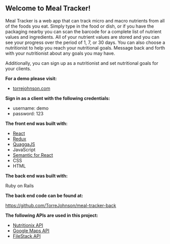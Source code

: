 ## Welcome to Meal Tracker!

Meal Tracker is a web app that can track micro and macro nutrients from all of the foods you eat. Simply type in the food or dish, or if you have the packaging nearby you can scan the barcode for a complete list of nutrient values and ingredients. All of your nutrient values are stored and you can see your progress over the period of 1, 7, or 30 days. You can also choose a nutritionist to help you reach your nutritional goals. Message back and forth with your nutritionist about any goals you may have.

Additionally, you can sign up as a nutritionist and set nutritional goals for your clients.

**For a demo please visit:**

* [torrejohnson.com](http://torrejohnson.com)

**Sign in as a client with the following credentials:**

* username: demo
* password: 123

**The front end was built with:**

* [React](https://reactjs.org/)
* [Redux](https://redux.js.org/)
* [QuaggaJS](https://serratus.github.io/quaggaJS/)
* JavaScript
* [Semantic for React](https://react.semantic-ui.com/)
* CSS
* HTML

**The back end was built with:**

Ruby on Rails

**The back end code can be found at:**

https://github.com/TorreJohnson/meal-tracker-back

**The following APIs are used in this project:**

* [Nutritionix API](https://www.nutritionix.com/)
* [Google Maps API](https://developers.google.com/maps/)
* [FileStack API](https://www.filestack.com/docs)
